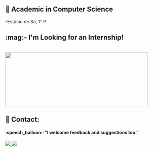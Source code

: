 ## :book: Academic in Computer Science
-Estácio de Sá, 1° P. 
<div>
 <h2>:mag:- I'm Looking for an Internship!</h2> <br/>


<div>
<!--<img height ="170em" width="500em" src ="https://github-readme-stats.vercel.app/api?username=AlineSilv&theme=dracula&include_all_commits=true&count_private=true" />-->
<img height ="170em" width ="450em" src ="https://github-readme-stats.vercel.app/api/top-langs/?username=Myerjackson&layout=compact&langs_count=7&theme=dracula" />
</div>
  
 
 ## :incoming_envelope: Contact:
 <h4>:speech_balloon:-"I welcome feedback and suggestions too."</h4>
 
 
<div> 
<a href = "mailto:miguelpfp96@gmail.com"> <img src = "https://img.shields.io/badge/-Gmail-%23333?style=for-the-badge&logo=gmail&logoColor=white" target = "_ blank"> </a>
<a href="https://www.linkedin.com/in/miguel-de-paula-669273130/" target="_blank"> <img src ="https://img.shields.io/badge/-LinkedIn-%230077B5?style=for-the-badge&logo=linkedin& logoColor=white"target ="_ blank "> </a>
 
